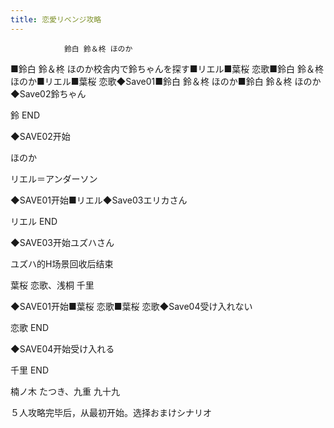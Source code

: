 ```yaml
---
title: 恋愛リベンジ攻略
---
```


                鈴白 鈴＆柊 ほのか

■鈴白 鈴＆柊 ほのか校舎内で鈴ちゃんを探す■リエル■葉桜 恋歌■鈴白 鈴＆柊 ほのか■リエル■葉桜 恋歌◆Save01■鈴白 鈴＆柊 ほのか■鈴白 鈴＆柊 ほのか◆Save02鈴ちゃん

鈴 END

◆SAVE02开始

ほのか

リエル＝アンダーソン

◆SAVE01开始■リエル◆Save03エリカさん

リエル END

◆SAVE03开始ユズハさん

ユズハ的H场景回收后结束

葉桜 恋歌、浅桐 千里

◆SAVE01开始■葉桜 恋歌■葉桜 恋歌◆Save04受け入れない

恋歌 END

◆SAVE04开始受け入れる

千里 END

楠ノ木 たつき、九重 九十九

５人攻略完毕后，从最初开始。选择おまけシナリオ
              
